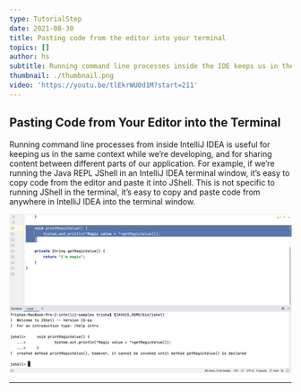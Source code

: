 ```yaml
---
type: TutorialStep
date: 2021-08-30
title: Pasting code from the editor into your terminal
topics: []
author: hs
subtitle: Running command line processes inside the IDE keeps us in the flow of coding
thumbnail: ./thumbnail.png
video: 'https://youtu.be/tlEkrWU0d1M?start=211'
---
```

## Pasting Code from Your Editor into the Terminal
Running command line processes from inside IntelliJ IDEA is useful for keeping us in the same context while we’re developing, and for sharing content between different parts of our application. For example, if we’re running the Java REPL JShell in an IntelliJ IDEA terminal window, it’s easy to copy code from the editor and paste it into JShell. This is not specific to running JShell in the terminal, it’s easy to copy and paste code from anywhere in IntelliJ IDEA into the terminal window.

![Pasting from the Editor](paste-from-editor.png)

---
